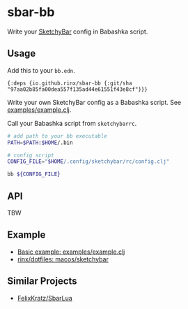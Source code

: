 # sbar-bb

Write your [SketchyBar](https://github.com/FelixKratz/SketchyBar) config in Babashka script.

## Usage

Add this to your `bb.edn`.

```edn
{:deps {io.github.rinx/sbar-bb {:git/sha "97aa02b85fa00dea557f135ad44e61551f43e8cf"}}}
```

Write your own SketchyBar config as a Babashka script. See [examples/example.clj](https://github.com/rinx/sbar-bb/blob/main/examples/example.clj).

Call your Babashka script from `sketchybarrc`.

```bash
# add path to your bb executable
PATH=$PATH:$HOME/.bin

# config script
CONFIG_FILE="$HOME/.config/sketchybar/rc/config.clj"

bb ${CONFIG_FILE}
```

## API

TBW

## Example

- [Basic example: examples/example.clj](https://github.com/rinx/sbar-bb/blob/main/examples/example.clj)
- [rinx/dotfiles: macos/sketchybar](https://github.com/rinx/dotfiles/tree/ceb45e434684b8ce93349fc6ab602190c8cd7477/macos/sketchybar)

## Similar Projects

- [FelixKratz/SbarLua](https://github.com/FelixKratz/SbarLua)
